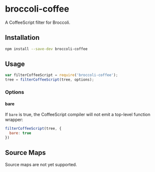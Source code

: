 # broccoli-coffee

A CoffeeScript filter for Broccoli.

## Installation

```bash
npm install --save-dev broccoli-coffee
```

## Usage

```js
var filterCoffeeScript = require('broccoli-coffee');
tree = filterCoffeeScript(tree, options);
```

### Options

#### bare

If `bare` is true, the CoffeeScript compiler will not emit a top-level
function wrapper:

```js
filterCoffeeScript(tree, {
  bare: true
})
```

## Source Maps

Source maps are not yet supported.
